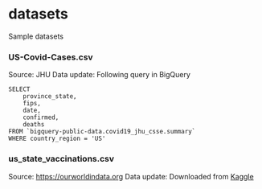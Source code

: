 # datasets
Sample datasets

### US-Covid-Cases.csv
Source: JHU
Data update: Following query in BigQuery

```
SELECT
    province_state,
    fips,
    date,
    confirmed,
    deaths
FROM `bigquery-public-data.covid19_jhu_csse.summary`
WHERE country_region = 'US'
```

### us_state_vaccinations.csv
Source: https://ourworldindata.org
Data update: Downloaded from [Kaggle](https://www.kaggle.com/paultimothymooney/usa-covid19-vaccinations)
